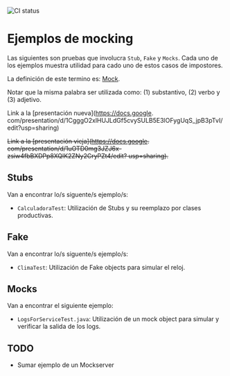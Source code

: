![CI status](https://github.com/unvqui/eis_mocks_examples/workflows/ci/badge.svg)

# Ejemplos de mocking

Las siguientes son pruebas que involucra `Stub`, `Fake` y `Mocks`. Cada uno de los ejemplos muestra utilidad para cado uno de estos casos de impostores.

La definición de este termino es: [Mock](https://www.learnersdictionary.com/definition/mock).

Notar que la misma palabra ser utilizada como: (1) substantivo, (2) verbo y (3) adjetivo. 

Link a la [presentación nueva](https://docs.google.
com/presentation/d/1CgggO2xlHUJLdGf5cvySULB5E3lOFygUqS_jpB3pTvI/edit?usp=sharing)

~~Link a la [presentación vieja](https://docs.google.
com/presentation/d/1uOTD0mg3JZJ6x-zsiw4fbBXDPp8XQlK2ZNy2CryPZt4/edit?
usp=sharing).~~

## Stubs

Van a encontrar lo/s siguente/s ejemplo/s:

- `CalculadoraTest`: Utilización de Stubs y su reemplazo por clases productivas.

## Fake

Van a encontrar lo/s siguente/s ejemplo/s:

- `ClimaTest`: Utilización de Fake objects para simular el reloj.

## Mocks

Van a encontrar el siguiente ejemplo:

- `LogsForServiceTest.java`: Utilización de un mock object para simular y verificar la salida de los logs. 

## TODO 

- Sumar ejemplo de un Mockserver
